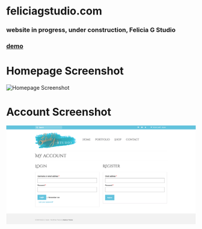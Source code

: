 # feliciagstudio.com
### website in progress, under construction, Felicia G Studio
### [demo](http://52.55.69.245/)  
#
# Homepage Screenshot
![Homepage Screenshot](sampleHome.png?raw=true "Title")
#
<!-- # Shop Screenshot
![Shop Screenshot](sampleShop.png?raw=true "Title")
# !-->

# Account Screenshot
![Account Screenshot](sampleAccount.png?raw=true "Title")





